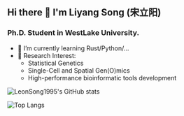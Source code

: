 ## Hi there 👋 I'm Liyang Song (宋立阳)

### Ph.D. Student in WestLake University.


- 🌟 I’m currently learning Rust/Python/...
- 🚀 Research Interest:
  + Statistical Genetics
  + Single-Cell and Spatial Gen(O)mics
  + High-performance bioinformatic tools development

![LeonSong1995's GitHub stats](https://github-readme-stats.vercel.app/api?username=LeonSong1995&include_all_commits=true&theme=tokyonight&show_icons=true)

![Top Langs](https://github-readme-stats.vercel.app/api/top-langs/?username=LeonSong1995&layout=compact&theme=swift)
